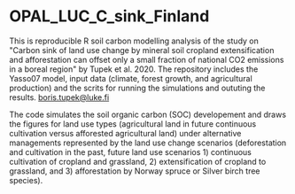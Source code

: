 # OPAL_LUC_C_sink_Finland
This is reproducible R soil carbon modelling analysis of the study on "Carbon sink of land use change by mineral soil cropland extensification and afforestation can offset only a small fraction of national CO2 emissions in a boreal region" by Tupek et al. 2020. The repository includes the Yasso07 model, input data (climate, forest growth, and agricultural production) and the scrits for running the simulations and oututing the results. boris.tupek@luke.fi

The code simulates the soil organic carbon (SOC) developement and draws the figures for land use types (agricultural land in future continuous cultivation versus afforested agricultural land) under alternative managements represented by the land use change scenarios (deforestation and cultivation in the past, future land use scenarios 1) continuous cultivation of cropland and grassland, 2) extensification of cropland to grassland, and 3) afforestation by Norway spruce or Silver birch tree species).
